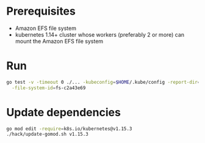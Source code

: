 # Prerequisites
- Amazon EFS file system
- kubernetes 1.14+ cluster whose workers (preferably 2 or more) can mount the Amazon EFS file system

# Run
```sh
go test -v -timeout 0 ./... -kubeconfig=$HOME/.kube/config -report-dir=$ARTIFACTS -ginkgo.focus="\[efs-csi\]" -ginkgo.skip="\[Disruptive\]" \
  -file-system-id=fs-c2a43e69
```

# Update dependencies
```sh
go mod edit -require=k8s.io/kubernetes@v1.15.3
./hack/update-gomod.sh v1.15.3
```
